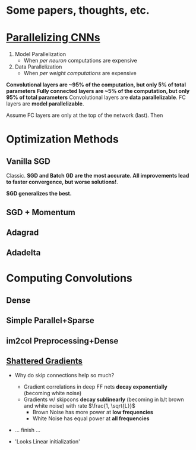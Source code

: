 # Some papers, thoughts, etc.

# [Parallelizing CNNs](https://arxiv.org/pdf/1404.5997.pdfs://arxiv.org/pdf/1404.5997.pdf)

1. Model Parallelization
	- When *per neuron* computations are expensive
2. Data Parallelization
	- When *per weight computations* are expensive

**Convolutional layers are ~95% of the computation, but only __5% of total parameters__**
**Fully connected layers are ~5% of the computation, but only __95% of total parameters__**
Convolutional layers are __data parallelizable__.
FC layers are __model parallelizable__.

Assume FC layers are only at the top of the network (last). Then

# Optimization Methods
## Vanilla SGD
Classic.
**__SGD and Batch GD are the most accurate. All improvements lead to faster convergence, but worse solutions!__**.

__SGD generalizes the best.__
## SGD + Momentum

## Adagrad

## Adadelta

## 

# Computing Convolutions
## Dense
## Simple Parallel+Sparse
## im2col Preprocessing+Dense

## [Shattered Gradients](https://arxiv.org/pdf/1702.08591.pdf)
  - Why do skip connections help so much?
  	- Gradient correlations in deep FF nets **decay exponentially** (becoming white noise)
	- Gradients w/ skipcons **decay sublinearly** (becoming in b/t brown and white noise) with rate $\frac{1, \sqrt{L}}$
		- Brown Noise has more power at __low frequencies__
		- White Noise has equal power at __all frequencies__
  - ... finish ...
  
  - 'Looks Linear initialization'
